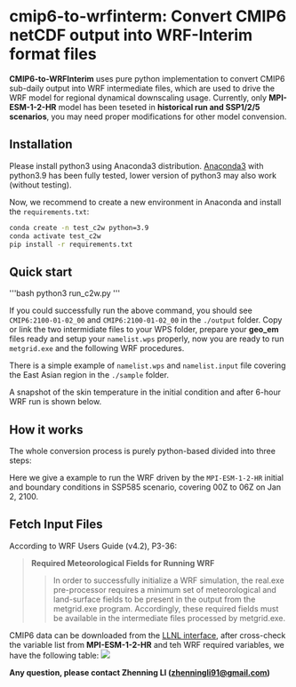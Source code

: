 # cmip6-to-wrfinterm: Convert CMIP6 netCDF output into WRF-Interim format files

**CMIP6-to-WRFInterim** uses pure python implementation to convert CMIP6 sub-daily output into WRF intermediate files, which are used to drive the WRF model for regional dynamical downscaling usage.
Currently, only **MPI-ESM-1-2-HR** model has been teseted in **historical run and SSP1/2/5 scenarios**, you may need proper modifications for other model convension.

## Installation
Please install python3 using Anaconda3 distribution. [Anaconda3](https://www.anaconda.com/products/individual) with python3.9 has been fully tested, lower version of python3 may also work (without testing).

Now, we recommend to create a new environment in Anaconda and install the `requirements.txt`:

```bash
conda create -n test_c2w python=3.9
conda activate test_c2w
pip install -r requirements.txt
```

## Quick start

'''bash
python3 run_c2w.py
'''

If you could successfully run the above command, you should see `CMIP6:2100-01-02_00` and `CMIP6:2100-01-02_00` in the `./output` folder. 
Copy or link the two intermidiate files to your WPS folder, prepare your **geo_em** files ready and setup your `namelist.wps` properly, now you are ready to run `metgrid.exe` and the following WRF procedures.

There is a simple example of `namelist.wps` and `namelist.input` file covering the East Asian region in the `./sample` folder.

A snapshot of the skin temperature in the initial condition and after 6-hour WRF run is shown below.

## How it works

The whole conversion process is purely python-based divided into three steps:



Here we give a example to run the WRF driven by the `MPI-ESM-1-2-HR` initial and boundary conditions in SSP585 scenario, covering 00Z to 06Z on Jan 2, 2100.



## Fetch Input Files

According to WRF Users Guide (v4.2), P3-36:
> **Required Meteorological Fields for Running WRF**
>> In order to successfully initialize a WRF simulation, the real.exe pre-processor requires a 
>> minimum set of meteorological and land-surface fields to be present in the output from 
>> the metgrid.exe program. Accordingly, these required fields must be available in the 
>> intermediate files processed by metgrid.exe. 

CMIP6 data can be downloaded from the [LLNL interface](https://esgf-node.llnl.gov/search/cmip6/), after cross-check the variable list from **MPI-ESM-1-2-HR** and teh WRF required variables,
we have the following table:
![](https://raw.githubusercontent.com/Novarizark/cmip6-to-wrfinterm/master/fig/var_table.png)


**Any question, please contact Zhenning LI (zhenningli91@gmail.com)**


